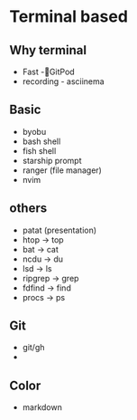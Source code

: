 # Terminal based

## Why terminal

- Fast
-🍊GitPod
- recording - asciinema

## Basic

- byobu
- bash shell
- fish shell
- starship prompt
- ranger (file manager)
- nvim

## others

- patat (presentation)
- htop -> top
- bat -> cat
- ncdu -> du
- lsd -> ls
- ripgrep -> grep
- fdfind -> find
- procs -> ps

## Git

- git/gh
-

## Color

- markdown
